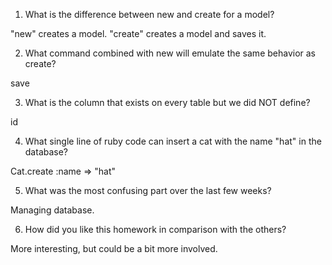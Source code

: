 1. What is the difference between new and create for a model?

"new" creates a model. "create" creates a model and saves it.

2. What command combined with new will emulate the same behavior as create?

save

3. What is the column that exists on every table but we did NOT define?

id

4. What single line of ruby code can insert a cat with the name "hat" in the database?

Cat.create :name => "hat"

5. What was the most confusing part over the last few weeks?

Managing database. 

6. How did you like this homework in comparison with the others?

More interesting, but could be a bit more involved.
